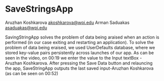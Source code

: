 # SaveStringsApp

Aruzhan Koshkarova akoshkarova@wpi.edu
Arman Saduakas asaduakas@wpi.edu

SavingStringApp solves the problem of data being araised when an action is performed (in our case exiting and restarting an application). 
To solve the problem of data being eraised, we used UserDefaults database, where we stored key-value pairs persistently across launches of our app. 
As can be seen in the video, on 00:19 we enter the value to the Input textBox - Aruzhan Koshkarova. 
After pressing the Save Data button and relauncing the app, SaveStringApp outputs the last saved input-Aruzhan Koshkarova (as can be seen on 00:52)
